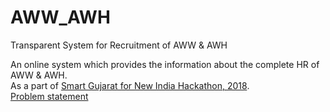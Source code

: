 # AWW_AWH
Transparent System for Recruitment of AWW & AWH

An online system which provides the information about the complete HR of AWW & AWH.<br/>
As a part of [Smart Gujarat for New India Hackathon, 2018](http://www.gujarathackathon.cteguj.in/).<br />
[Problem statement](http://www.gujarathackathon.cteguj.in/Department/GH171.htm)
